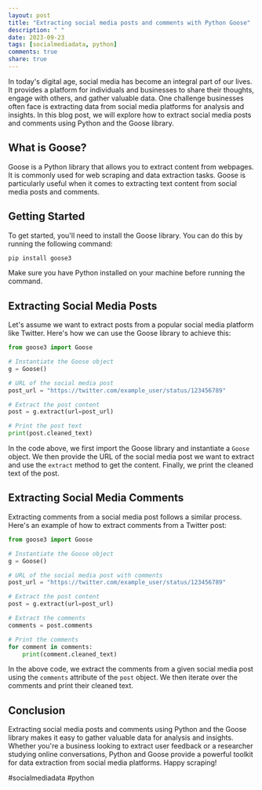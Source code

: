 ```yaml
---
layout: post
title: "Extracting social media posts and comments with Python Goose"
description: " "
date: 2023-09-23
tags: [socialmediadata, python]
comments: true
share: true
---
```


In today's digital age, social media has become an integral part of our lives. It provides a platform for individuals and businesses to share their thoughts, engage with others, and gather valuable data. One challenge businesses often face is extracting data from social media platforms for analysis and insights. In this blog post, we will explore how to extract social media posts and comments using Python and the Goose library.

## What is Goose?

Goose is a Python library that allows you to extract content from webpages. It is commonly used for web scraping and data extraction tasks. Goose is particularly useful when it comes to extracting text content from social media posts and comments.

## Getting Started

To get started, you'll need to install the Goose library. You can do this by running the following command:

```python
pip install goose3
```

Make sure you have Python installed on your machine before running the command.

## Extracting Social Media Posts

Let's assume we want to extract posts from a popular social media platform like Twitter. Here's how we can use the Goose library to achieve this:

```python
from goose3 import Goose

# Instantiate the Goose object
g = Goose()

# URL of the social media post
post_url = "https://twitter.com/example_user/status/123456789"

# Extract the post content
post = g.extract(url=post_url)

# Print the post text
print(post.cleaned_text)
```

In the code above, we first import the Goose library and instantiate a `Goose` object. We then provide the URL of the social media post we want to extract and use the `extract` method to get the content. Finally, we print the cleaned text of the post.

## Extracting Social Media Comments

Extracting comments from a social media post follows a similar process. Here's an example of how to extract comments from a Twitter post:

```python
from goose3 import Goose

# Instantiate the Goose object
g = Goose()

# URL of the social media post with comments
post_url = "https://twitter.com/example_user/status/123456789"

# Extract the post content
post = g.extract(url=post_url)

# Extract the comments
comments = post.comments

# Print the comments
for comment in comments:
    print(comment.cleaned_text)
```

In the above code, we extract the comments from a given social media post using the `comments` attribute of the `post` object. We then iterate over the comments and print their cleaned text.

## Conclusion

Extracting social media posts and comments using Python and the Goose library makes it easy to gather valuable data for analysis and insights. Whether you're a business looking to extract user feedback or a researcher studying online conversations, Python and Goose provide a powerful toolkit for data extraction from social media platforms. Happy scraping!

#socialmediadata #python